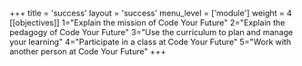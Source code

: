 +++
title = 'success'
layout = 'success'
menu_level = ['module']
weight = 4
[[objectives]]
1="Explain the mission of Code Your Future"
2="Explain the pedagogy of Code Your Future"
3="Use the curriculum to plan and manage your learning"
4="Participate in a class at Code Your Future"
5="Work with another person at Code Your Future"
+++
